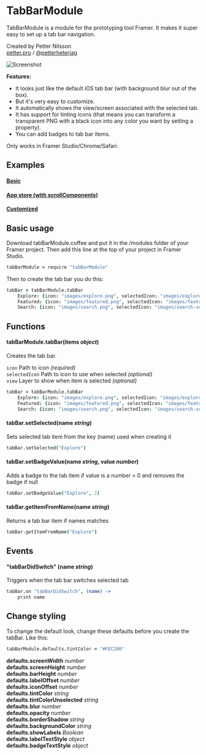 # TabBarModule

TabBarModule is a module for the prototyping tool Framer. It makes it super easy to set up a tab bar navigation.

Created by Petter Nilsson  
[petter.pro](http://petter.pro) / [@petterheterjag](http://twitter.com/petterheterjag)

![Screenshot](https://raw.githubusercontent.com/petterheterjag/tabBarModule/master/screenshot.png)

**Features:**

* It looks just like the default iOS tab bar (with background blur out of the box).
* But it's very easy to customize.
* It automatically shows the view/screen associated with the selected tab.
* It has support for tinting icons (that means you can transform a transparent PNG with a black icon into any color you want by setting a property).
* You can add badges to tab bar items.

Only works in Framer Studio/Chrome/Safari.


## Examples

#### [Basic](http://share.framerjs.com/bsaw6yj3090m/)
#### [App store (with scrollComponents)](http://share.framerjs.com/37f8ggj6q01q/)
#### [Customized](http://share.framerjs.com/6kf6f60h816b/)


## Basic usage

Download tabBarModule.coffee and put it in the /modules folder of your Framer project. Then add this line at the top of your project in Framer Studio.

```coffeescript
tabBarModule = require "tabBarModule"
```

Then to create the tab bar you do this:

```coffeescript
tabBar = tabBarModule.tabBar
	Explore: {icon: "images/explore.png", selectedIcon: "images/explore-selected.png", view: exploreView}
	Featured: {icon: "images/featured.png", selectedIcon: "images/featured-selected", view: featuredView}
	Search: {icon: "images/search.png", selectedIcon: "images/search-selected.png", view: searchView}
```

## Functions

#### tabBarModule.tabBar(items *object*)
Creates the tab bar.

`icon` Path to icon *(required)*  
`selectedIcon` Path to icon to use when selected *(optional)*  
`view` Layer to show when item is selected *(optional)*

```coffeescript
tabBar = tabBarModule.tabBar
    Explore: {icon: "images/explore.png", selectedIcon: "images/explore-selected.png", view: exploreView}
    Featured: {icon: "images/featured.png", selectedIcon: "images/featured-selected", view: featuredView}
    Search: {icon: "images/search.png", selectedIcon: "images/search-selected.png", view: searchView}
```

#### tabBar.setSelected(name *string*)
Sets selected tab item from the key (name) used when creating it

```coffeescript
tabBar.setSelected("Explore")
```

#### tabBar.setBadgeValue(name *string*, value *number*)
Adds a badge to the tab item if value is a number > 0 and removes the badge if null

```coffeescript
tabBar.setBadgeValue("Explore", 2)
```

#### tabBar.getItemFromName(name *string*)
Returns a tab bar item if names matches

```coffeescript
tabBar.getItemFromName("Explore")
```

## Events

#### "tabBarDidSwitch" (name *string*)
Triggers when the tab bar switches selected tab

```coffeescript
tabBar.on "tabBarDidSwitch", (name) ->
	print name
```


## Change styling

To change the default look, change these defaults before you create the tabBar. Like this:

```coffeescript
tabBarModule.defaults.tintColor = "#FEC200"
```

**defaults.screenWidth** *number*  
**defaults.screenHeight** *number*  
**defaults.barHeight** *number*  
**defaults.labelOffset** *number*  
**defaults.iconOffset** *number*  
**defaults.tintColor** *string*  
**defaults.tintColorUnselected** *string*  
**defaults.blur** *number*  
**defaults.opacity** *number*  
**defaults.borderShadow** *string*  
**defaults.backgroundColor** *string*  
**defaults.showLabels** *Boolean*  
**defaults.labelTextStyle** *object*  
**defaults.badgeTextStyle** *object*  

